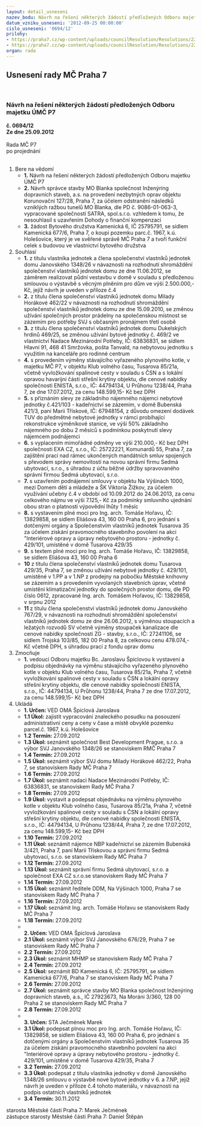 ```yaml
---
layout: detail_usneseni
nazev_bodu: Návrh na řešení některých žádostí předložených Odboru majetku ÚMČ P7
datum_vzniku_usneseni: '2012-09-25 00:00:00'
cislo_usneseni: '0694/12'
prilohy:
- https://praha7.cz/wp-content/uploads/councilResolution/Resolutions/22496/50-12-priloha_3_plna_moc_horava.doc
- https://praha7.cz/wp-content/uploads/councilResolution/Resolutions/22496/50-12-smlouva_o_v%c3%bdstavb%c4%9b_-_p%c5%afdn%c3%ad_vestavba_bez_sklep%c5%af_janovskeho26.doc
organ: rada
---
```

<div id="ucUsn_pList" class="usn">
	<span><h2>Usnesení rady MČ Praha 7 </h2>
<br></span><div class="standBody">
<span><h3>Návrh na řešení některých žádostí předložených Odboru majetku ÚMČ P7</h3></span><div class="center">
		<strong>č. 0694/12</strong><br>
	</div>
<div class="center">
		<strong>Ze dne 25.09.2012</strong><br><br>
	</div>Rada MČ P7<br> po projednání<br><br><ol>
<li>Bere na vědomí<ul>
<li>
<strong>1.</strong> Návrh na řešení některých žádostí předložených Odboru majetku ÚMČ P7</li>
<li>
<strong>2.</strong> Návrh správce stavby MO Blanka společnost Inženýring dopravních staveb, a.s. na provedení nezbytných oprav objektu Korunovační 127/28, Praha 7, za účelem odstranění následků vzniklých ražbou tunelů MO Blanka, dle PD č. 9086-01-063-3, vypracované společností SATRA, spol.s.r.o. vzhledem k tomu, že nesouhlasil s uzavřením Dohody o finanční kompenzaci</li>
<li>
<strong>3.</strong> žádost Bytového družstva Kamenická 6, IČ 25795791, se sídlem Kamenická 677/6, Praha 7, o koupi pozemku parc.č. 1967, k.ú. Holešovice, který je ve svěřené správě MČ Praha 7 a tvoří funkční celek s budovou ve vlastnictví bytového družstva </li>
</ul>
</li>
<li>Souhlasí<ul>
<li>
<strong>1.</strong> z titulu vlastníka jednotek a člena společenství vlastníků jednotek domu Janovského 1348/26 v návaznosti na rozhodnutí shromáždění společenství vlastníků jednotek domu ze dne 11.06.2012, se záměrem realizovat půdní vestavbu v domě v souladu s předloženou smlouvou o výstavbě s věcným plněním pro dům ve výši 2.500.000,- Kč, jejíž návrh je uveden v příloze č.4</li>
<li>
<strong>2.</strong> z titulu člena společenství vlastníků jednotek domu Milady Horákové 462/22  v návaznosti na rozhodnutí shromáždění společenství vlastníků jednotek domu ze dne 15.09.2010, se změnou užívání společných prostor prádelny na společenskou místnost se zázemím pro potřeby SVJ s občasným pronájmem třetí osobě</li>
<li>
<strong>3.</strong> z titulu člena společenství vlastníků jednotek domu Dukelských hrdinů 469/25,   se změnou užívání bytové jednotky č. 469/2 ve vlastnictví Nadace Mezinárodní Potřeby, IČ: 63836831, se sídlem Hlavní 91, 468 41 Smržovka, pošta Tanvald,  na nebytovou jednotku s využitím na kanceláře pro rodinné centrum</li>
<li>
<strong>4.</strong> s provedením výměny stávajícího vyřazeného plynového kotle, v majetku MČ P7,  v objektu Klub volného času, Tusarova 85/21a,  včetně  vyvložkování spalinové cesty v souladu s ČSN a s lokální opravou havarijní části střešní krytiny objektu, dle cenové nabídky společnosti ENISTA, s.r.o., IČ: 44794134, U Průhonu 1238/44, Praha 7, ze dne 17.07.2012, za cenu 148.599,15- Kč bez DPH</li>
<li>
<strong>5.</strong> s přiznáním slevy ze základního nájemného nájemci nebytové jednotky č.421/103 - kadeřnictví se zázemím, v domě Bubenská 421/3,  paní Marii Třískové,  IČ: 67948154, z důvodu omezení dodávek TUV do předmětné nebytové jednotky v rámci probíhající rekonstrukce výměníkové stanice, ve výši 50% základního nájemného po dobu 2 měsíců s podmínkou poskytnutí slevy nájemcem podnájemci </li>
<li>
<strong>6.</strong> s vyplacením mimořádné odměny ve výši 210.000,- Kč bez DPH společnosti EXA CZ, s.r.o., IČ: 25722221, Komunardů 55, Praha 7, za zajištění prací nad rámec ukončených mandátních smluv spojených s převodem správy nemovitostí na novou správní firmu Sedmá ubytovací, s.r.o., s úhradou z účtu běžné údržby spravovaného správní firmou Sedmá ubytovací, s.r.o. </li>
<li>
<strong>7.</strong> s uzavřením podnájemní smlouvy v objektu Na Výšinách 1000,  mezi Domem dětí a mládeže a ŠK Viktoria Žižkov, za účelem využívání učebny č.4 v období  od 10.09.2012 do 24.06.2013, za cenu celkového nájmu ve výši 7.125,- Kč  za podmínky smluvního ujednání obou stran o platnosti výpovědní lhůty 1 měsíc</li>
<li>
<strong>8.</strong> s vystavením plné moci pro Ing. arch. Tomáše Hořavu, IČ: 13829858, se sídlem Eliášova 43, 160 00 Praha 6, pro jednání s dotčenými orgány a Společenstvím vlastníků jednotek Tusarova 35 za účelem získání pravomocného stavebního povolení na akci "Interiérové opravy a úpravy nebytového prostoru - jednotky  č. 429/101, umístěné v domě Tusarova 429/35</li>
<li>
<strong>9.</strong> s textem plné moci pro Ing. arch. Tomáše Hořavu, IČ: 13829858, se sídlem Eliášova 43, 160 00 Praha 6</li>
<li>
<strong>10</strong> z titulu člena společenství vlastníků jednotek domu Tusarova 429/35, Praha 7, se změnou užívání nebytové jednotky č. 429/101, umístěné v 1.PP a v 1.NP z prodejny na pobočku Městské knihovny se zázemím a s provedením vyvolaných stavebních úprav, včetně umístění klimatizační jednotky do společných prostor domu, dle PD číslo 0612, zpracované Ing. arch. Tomášem Hořavou,  IČ: 13829858, v srpnu 2012</li>
<li>
<strong>11</strong> z titulu člena společenství vlastníků jednotek domu Janovského 767/29,  v návaznosti na rozhodnutí shromáždění společenství vlastníků jednotek domu ze dne 26.06.2012, s výměnou stoupacích a ležatých rozvodů SV včetně výměny stoupaček kanalizace dle cenové nabídky společnosti ZG - stavby, s.r.o.,  IČ: 27241106, se sídlem Trojská 103/85, 182 00 Praha 8, za celkovou cenu 478.074,- Kč včetně DPH, s úhradou prací z fondu oprav domu       </li>
</ul>
</li>
<li>Zmocňuje<ul><li>
<strong>1.</strong> vedoucí Odboru majetku Bc. Jaroslavu Špiclovou k vystavení a podpisu objednávky na  výměnu stávajícího vyřazeného plynového kotle v objektu Klub volného času, Tusarova 85/21a, Praha 7, včetně  vyvložkování spalinové cesty v souladu s ČSN a lokální opravy střešní krytiny objektu, dle cenové nabídky společnosti ENISTA, s.r.o., IČ: 44794134, U Průhonu 1238/44, Praha 7 ze dne 17.07.2012, za cenu 148.599,15- Kč bez DPH </li></ul>
</li>
<li>Ukládá<ul>
<li>
<strong>1. Určen: </strong>VED OMA Špiclová Jaroslava</li>
<li>
<strong>1.1 Úkol: </strong>zajistit vypracování znaleckého posudku na posouzení administrativní ceny a ceny v čase a místě obvyklé pozemku parcel.č. 1967, k.ú. Holešovice</li>
<li>
<strong>1.2 Termín: </strong>27.09.2012</li>
<li>
<strong>1.3 Úkol: </strong>seznámit společnost Best Development Prague, s.r.o. a výbor SVJ Janovského 1348/26 se stanoviskem RMČ Praha 7</li>
<li>
<strong>1.4 Termín: </strong>27.09.2012</li>
<li>
<strong>1.5 Úkol: </strong>seznámit výbor SVJ domu Milady Horákové 462/22, Praha 7, se stanoviskem Rady MČ Praha 7</li>
<li>
<strong>1.6 Termín: </strong>27.09.2012</li>
<li>
<strong>1.7 Úkol: </strong>seznámit nadaci Nadace Mezinárodní Potřeby, IČ: 63836831, se stanoviskem Rady MČ Praha 7</li>
<li>
<strong>1.8 Termín: </strong>27.09.2012</li>
<li>
<strong>1.9 Úkol: </strong>vystavit a podepsat objednávku na výměnu plynového kotle v objektu Klub volného času, Tusarova 85/21a, Praha 7, včetně  vyvložkování spalinové cesty v souladu s ČSN a lokální opravy střešní krytiny objektu, dle cenové nabídky společnosti ENISTA, s.r.o., IČ: 44794134, U Průhonu 1238/44, Praha 7, ze dne 17.07.2012, za cenu 148.599,15- Kč bez DPH</li>
<li>
<strong>1.10 Termín: </strong>27.09.2012</li>
<li>
<strong>1.11 Úkol: </strong>seznámit nájemce NBP kadeřnictví se zázemím Bubenská 3/421, Praha 7, paní Marii Třískovou a správní firmu Sedmá ubytovací, s.r.o. se stanoviskem Rady MČ Praha 7</li>
<li>
<strong>1.12 Termín: </strong>27.09.2012</li>
<li>
<strong>1.13 Úkol: </strong>seznámit správní firmu Sedmá ubytovací, s.r.o. a společnost EXA CZ s.r.o.se stanoviskem Rady MČ Praha 7</li>
<li>
<strong>1.14 Termín: </strong>27.09.2012</li>
<li>
<strong>1.15 Úkol: </strong>seznámit ředitele DDM, Na Výšinách 1000, Praha 7 se stanoviskem Rady MČ Praha 7</li>
<li>
<strong>1.16 Termín: </strong>27.09.2012</li>
<li>
<strong>1.17 Úkol: </strong>seznámit Ing. arch. Tomáše Hořavu se stanoviskem Rady MČ Praha 7</li>
<li>
<strong>1.18 Termín: </strong>27.09.2012</li>
<li>
<strong><br>2. Určen: </strong>VED OMA Špiclová Jaroslava</li>
<li>
<strong>2.1 Úkol: </strong>seznámit výbor SVJ Janovského 676/29, Praha 7 se stanoviskem Rady MČ Praha 7</li>
<li>
<strong>2.2 Termín: </strong>27.09.2012</li>
<li>
<strong>2.3 Úkol: </strong>seznámit MHMP se stanoviskem Rady MČ Praha 7</li>
<li>
<strong>2.4 Termín: </strong>27.09.2012</li>
<li>
<strong>2.5 Úkol: </strong>seznámit BD Kamenická 6, IČ: 25795791, se sídlem Kamenická 677/6, Praha 7 se stanoviskem Rady MČ Praha 7</li>
<li>
<strong>2.6 Termín: </strong>27.09.2012</li>
<li>
<strong>2.7 Úkol: </strong>seznámit správce stavby MO Blanka společnost Inženýring dopravních staveb, a.s., IČ 27923673, Na Moráni 3/360, 128 00 Praha 2 se stanoviskem Rady MČ Praha 7</li>
<li>
<strong>2.8 Termín: </strong>27.09.2012</li>
<li>
<strong><br>3. Určen: </strong>STA Ječmének Marek</li>
<li>
<strong>3.1 Úkol: </strong>podepsat plnou moc pro Ing. arch. Tomáše Hořavu, IČ: 13829858, se sídlem Eliášova 43, 160 00 Praha 6, pro jednání s dotčenými orgány  a Společenstvím vlastníků jednotek Tusarova 35 za účelem získání pravomocného stavebního povolení na akci "Interiérové opravy a úpravy nebytového prostoru - jednotky č. 429/101, umístěné v domě Tusarova 429/35, Praha 7</li>
<li>
<strong>3.2 Termín: </strong>27.09.2012</li>
<li>
<strong>3.3 Úkol: </strong>podepsat z titulu vlastníka jednotky v domě Janovského 1348/26 smlouvu o výstavbě  nové bytové jednotky v 6. a 7.NP, jejíž návrh je uveden v příloze č.4 tohoto materiálu, v návaznosti na podpis ostatních vlastníků jednotek</li>
<li>
<strong>3.4 Termín: </strong>30.11.2012</li>
</ul>
</li>
</ol>starosta Městské části Praha 7: Marek Ječmének<br>zástupce starosty Městské části Praha 7: Daniel Štěpán 
</div>
</div>